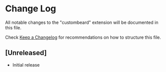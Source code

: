 # Change Log

All notable changes to the "custombeard" extension will be documented in this file.

Check [Keep a Changelog](http://keepachangelog.com/) for recommendations on how to structure this file.

## [Unreleased]

- Initial release
